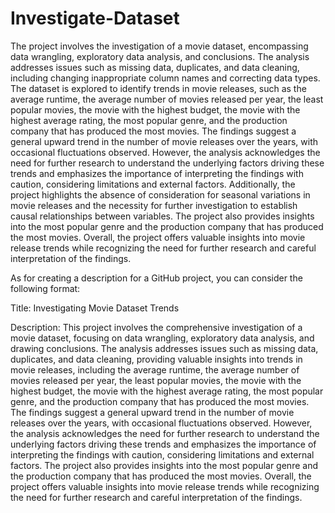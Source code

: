 # Investigate-Dataset
The project involves the investigation of a movie dataset, encompassing data wrangling, exploratory data analysis, and conclusions. The analysis addresses issues such as missing data, duplicates, and data cleaning, including changing inappropriate column names and correcting data types. The dataset is explored to identify trends in movie releases, such as the average runtime, the average number of movies released per year, the least popular movies, the movie with the highest budget, the movie with the highest average rating, the most popular genre, and the production company that has produced the most movies. The findings suggest a general upward trend in the number of movie releases over the years, with occasional fluctuations observed. However, the analysis acknowledges the need for further research to understand the underlying factors driving these trends and emphasizes the importance of interpreting the findings with caution, considering limitations and external factors. Additionally, the project highlights the absence of consideration for seasonal variations in movie releases and the necessity for further investigation to establish causal relationships between variables. The project also provides insights into the most popular genre and the production company that has produced the most movies. Overall, the project offers valuable insights into movie release trends while recognizing the need for further research and careful interpretation of the findings.

As for creating a description for a GitHub project, you can consider the following format:

Title: Investigating Movie Dataset Trends

Description: This project involves the comprehensive investigation of a movie dataset, focusing on data wrangling, exploratory data analysis, and drawing conclusions. The analysis addresses issues such as missing data, duplicates, and data cleaning, providing valuable insights into trends in movie releases, including the average runtime, the average number of movies released per year, the least popular movies, the movie with the highest budget, the movie with the highest average rating, the most popular genre, and the production company that has produced the most movies. The findings suggest a general upward trend in the number of movie releases over the years, with occasional fluctuations observed. However, the analysis acknowledges the need for further research to understand the underlying factors driving these trends and emphasizes the importance of interpreting the findings with caution, considering limitations and external factors. The project also provides insights into the most popular genre and the production company that has produced the most movies. Overall, the project offers valuable insights into movie release trends while recognizing the need for further research and careful interpretation of the findings.
